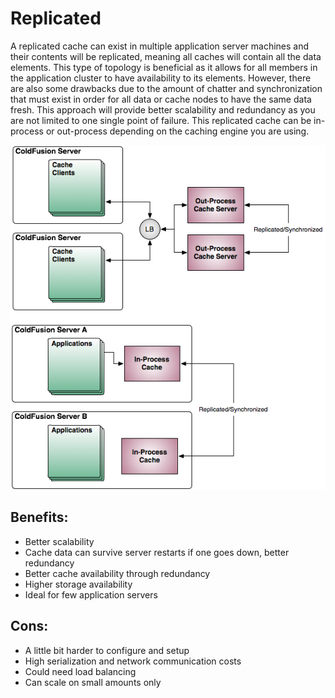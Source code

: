# Replicated

A replicated cache can exist in multiple application server machines and their contents will be replicated, meaning all caches will contain all the data elements. This type of topology is beneficial as it allows for all members in the application cluster to have availability to its elements. However, there are also some drawbacks due to the amount of chatter and synchronization that must exist in order for all data or cache nodes to have the same data fresh. This approach will provide better scalability and redundancy as you are not limited to one single point of failure. This replicated cache can be in-process or out-process depending on the caching engine you are using.

![](../../.gitbook/assets/cachebox_topology_replicated.png)

## Benefits:

* Better scalability
* Cache data can survive server restarts if one goes down, better redundancy
* Better cache availability through redundancy
* Higher storage availability
* Ideal for few application servers

## Cons:

* A little bit harder to configure and setup
* High serialization and network communication costs
* Could need load balancing
* Can scale on small amounts only


